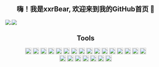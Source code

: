 <h2 align="center">嗨！我是xxrBear, 欢迎来到我的GitHub首页 👋</h2>

<a href="#">
  <img align="center" src="https://github-readme-stats.vercel.app/api?username=xxrBear&hide=contribs,prs&show_icons=true&hide_border=True" />
</a>
<a href="#">
  <img align="center" src="https://github-readme-stats.vercel.app/api/top-langs/?username=xxrBear&layout=compact&hide=javascript,html,css,scss,php&hide_border=True&card_width=200" />
</a>


<h2 align="center" >Tools</h2>
<div align="center">
    <img height="20" width="20" src="https://cdn.jsdelivr.net/npm/simple-icons@v7/icons/ubuntu.svg" />
    <img height="20" width="20" src="https://cdn.jsdelivr.net/npm/simple-icons@v7/icons/macos.svg" />
    <img height="20" width="20" src="https://cdn.jsdelivr.net/npm/simple-icons@v7/icons/windows11.svg" />
    <img height="20" width="20" src="https://cdn.jsdelivr.net/npm/simple-icons@v7/icons/mysql.svg" />
    <img height="20" width="20" src="https://cdn.jsdelivr.net/npm/simple-icons@v7/icons/postgresql.svg" />
    <img height="20" width="20" src="https://cdn.jsdelivr.net/npm/simple-icons@v7/icons/python.svg" />
    <img height="20" width="20" src="https://cdn.jsdelivr.net/npm/simple-icons@v7/icons/c.svg" />
    <img height="20" width="20" src="https://cdn.jsdelivr.net/npm/simple-icons@v7/icons/javascript.svg"/ >
    <img height="20" width="20" src="https://cdn.jsdelivr.net/npm/simple-icons@v7/icons/redis.svg" />
    <img height="20" width="20" src="https://cdn.jsdelivr.net/npm/simple-icons@v7/icons/html5.svg" />
    <img height="20" width="20" src="https://cdn.jsdelivr.net/npm/simple-icons@v7/icons/css3.svg" />
    <img height="20" width="20" src="https://cdn.jsdelivr.net/npm/simple-icons@v7/icons/googlechrome.svg" />
    <img height="20" width="20" src="https://cdn.jsdelivr.net/npm/simple-icons@v7/icons/django.svg" />
    <img height="20" width="20" src="https://cdn.jsdelivr.net/npm/simple-icons@v7/icons/git.svg" />
    <img height="20" width="20" src="https://cdn.jsdelivr.net/npm/simple-icons@v7/icons/celery.svg" />
    <img height="20" width="20" src="https://cdn.jsdelivr.net/npm/simple-icons@v7/icons/postman.svg" />
 </div>
 <div align="center">
    <img height="20" width="20" src="https://cdn.jsdelivr.net/npm/simple-icons@v7/icons/pycharm.svg" />
    <img height="20" width="20" src="https://cdn.jsdelivr.net/npm/simple-icons@v7/icons/visualstudiocode.svg" />
    <img height="20" width="20" src="https://cdn.jsdelivr.net/npm/simple-icons@v7/icons/vim.svg" />
    <img height="20" width="20" src="https://cdn.jsdelivr.net/npm/simple-icons@v7/icons/powershell.svg" />
    <img height="20" width="20" src="https://cdn.jsdelivr.net/npm/simple-icons@v7/icons/gnubash.svg" />
    <img height="20" width="20" src="https://cdn.jsdelivr.net/npm/simple-icons@v7/icons/docker.svg" />
    <img height="20" width="20" src="https://cdn.jsdelivr.net/npm/simple-icons@v7/icons/gnometerminal.svg" />
 </div>
